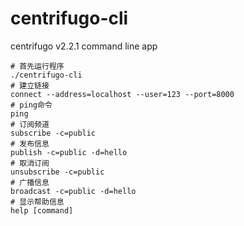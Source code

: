 # centrifugo-cli
centrifugo v2.2.1 command line app

```
# 首先运行程序
./centrifugo-cli
# 建立链接
connect --address=localhost --user=123 --port=8000
# ping命令
ping
# 订阅频道
subscribe -c=public
# 发布信息
publish -c=public -d=hello
# 取消订阅
unsubscribe -c=public
# 广播信息
broadcast -c=public -d=hello
# 显示帮助信息
help [command]
```

